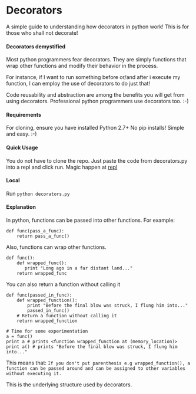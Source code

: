 # Decorators
A simple guide to understanding how decorators in python work!
This is for those who shall not decorate!

#### Decorators demystified
Most python programmers fear decorators. They are simply functions that wrap other
functions and modify their behavior in the process.

For instance, if I want to run something before or/and after i execute my function,
I can employ the use of decorators to do just that!

Code reusability and abstraction are among the benefits you will get from using
decorators. Professional python programmers use decorators too. :-)

#### Requirements
For cloning, ensure you have installed Python 2.7+
No pip installs! Simple and easy. :-)

#### Quick Usage
You do not have to clone the repo. Just paste the code from decorators.py into a repl
and click run. Magic happen at [repl](repl.it)

#### Local
Run ``` python decorators.py ```

#### Explanation
In python, functions can be passed into other functions.
For example:

```
def func(pass_a_func):
    return pass_a_func()
```
Also, functions can wrap other functions.
```
def func():
    def wrapped_func():
       print "Long ago in a far distant land..."
    return wrapped_func
```

You can also return a function without calling it
```
def func(passed_in_func):
    def wrapped_function():
        print "Before the final blow was struck, I flung him into..."
        passed_in_func()
    # Return a function without calling it
    return wrapped_function

# Time for some experimentation
a = func()
print a # prints <function wrapped_function at (memory_location)>
print a() # prints "Before the final blow was struck, I flung him into..."
```
This means that:
`If you don't put parenthesis e.g wrapped_function(), a function can be passed around and can be assigned to other variables without executing it.`

This is the underlying structure used by decorators.
